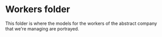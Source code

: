 # Workers folder

This folder is where the models for the workers of the abstract company that we're managing are portrayed.
